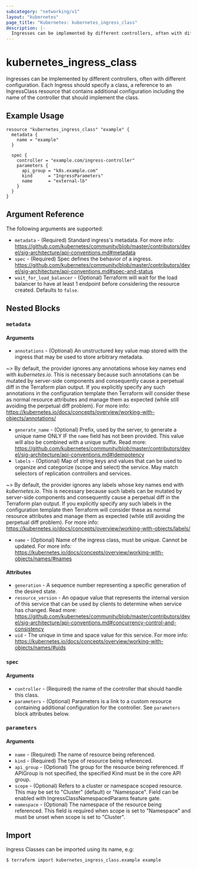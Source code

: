 ```yaml
---
subcategory: "networking/v1"
layout: "kubernetes"
page_title: "Kubernetes: kubernetes_ingress_class"
description: |-
  Ingresses can be implemented by different controllers, often with different configuration. Each Ingress should specify a class, a reference to an IngressClass resource that contains additional configuration including the name of the controller that should implement the class.
---
```


# kubernetes_ingress_class

Ingresses can be implemented by different controllers, often with different configuration. Each Ingress should specify a class, a reference to an IngressClass resource that contains additional configuration including the name of the controller that should implement the class.


## Example Usage

```hcl
resource "kubernetes_ingress_class" "example" {
  metadata {
    name = "example"
  }

  spec {
    controller = "example.com/ingress-controller"
    parameters {
      api_group = "k8s.example.com"
      kind      = "IngressParameters"
      name      = "external-lb"
    }
  }
}
```



## Argument Reference

The following arguments are supported:

* `metadata` - (Required) Standard ingress's metadata. For more info: https://github.com/kubernetes/community/blob/master/contributors/devel/sig-architecture/api-conventions.md#metadata
* `spec` - (Required) Spec defines the behavior of a ingress. https://github.com/kubernetes/community/blob/master/contributors/devel/sig-architecture/api-conventions.md#spec-and-status
* `wait_for_load_balancer` - (Optional) Terraform will wait for the load balancer to have at least 1 endpoint before considering the resource created. Defaults to `false`.

## Nested Blocks

### `metadata`

#### Arguments

* `annotations` - (Optional) An unstructured key value map stored with the ingress that may be used to store arbitrary metadata.

~> By default, the provider ignores any annotations whose key names end with *kubernetes.io*. This is necessary because such annotations can be mutated by server-side components and consequently cause a perpetual diff in the Terraform plan output. If you explicitly specify any such annotations in the configuration template then Terraform will consider these as normal resource attributes and manage them as expected (while still avoiding the perpetual diff problem). For more info: https://kubernetes.io/docs/concepts/overview/working-with-objects/annotations/

* `generate_name` - (Optional) Prefix, used by the server, to generate a unique name ONLY IF the `name` field has not been provided. This value will also be combined with a unique suffix. Read more: https://github.com/kubernetes/community/blob/master/contributors/devel/sig-architecture/api-conventions.md#idempotency
* `labels` - (Optional) Map of string keys and values that can be used to organize and categorize (scope and select) the service. May match selectors of replication controllers and services.

~> By default, the provider ignores any labels whose key names end with *kubernetes.io*. This is necessary because such labels can be mutated by server-side components and consequently cause a perpetual diff in the Terraform plan output. If you explicitly specify any such labels in the configuration template then Terraform will consider these as normal resource attributes and manage them as expected (while still avoiding the perpetual diff problem). For more info: https://kubernetes.io/docs/concepts/overview/working-with-objects/labels/

* `name` - (Optional) Name of the ingress class, must be unique. Cannot be updated. For more info: https://kubernetes.io/docs/concepts/overview/working-with-objects/names/#names

#### Attributes


* `generation` - A sequence number representing a specific generation of the desired state.
* `resource_version` - An opaque value that represents the internal version of this service that can be used by clients to determine when service has changed. Read more: https://github.com/kubernetes/community/blob/master/contributors/devel/sig-architecture/api-conventions.md#concurrency-control-and-consistency
* `uid` - The unique in time and space value for this service. For more info: https://kubernetes.io/docs/concepts/overview/working-with-objects/names/#uids

### `spec`

#### Arguments

* `controller` - (Required) the name of the controller that should handle this class.
* `parameters` - (Optional) Parameters is a link to a custom resource containing additional configuration for the controller. See `parameters` block attributes below.

### `parameters`

#### Arguments

* `name` - (Required) The name of resource being referenced.
* `kind` - (Required) The type of resource being referenced.
* `api_group` - (Optional) The group for the resource being referenced. If APIGroup is not specified, the specified Kind must be in the core API group.
* `scope` - (Optional) Refers to a cluster or namespace scoped resource. This may be set to "Cluster" (default) or "Namespace". Field can be enabled with IngressClassNamespacedParams feature gate.
* `namespace` - (Optional) The namespace of the resource being referenced. This field is required when scope is set to "Namespace" and must be unset when scope is set to "Cluster".

## Import

Ingress Classes can be imported using its name, e.g:

```
$ terraform import kubernetes_ingress_class.example example
```
